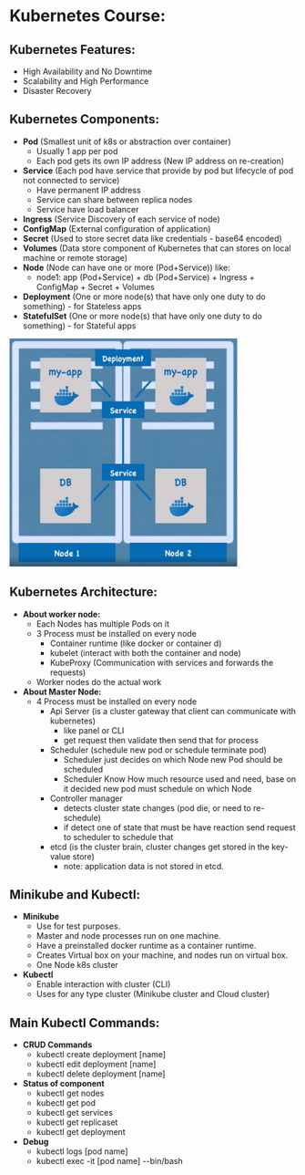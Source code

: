 # Kubernetes Course:

## Kubernetes Features:
  - High Availability and No Downtime
  - Scalability and High Performance
  - Disaster Recovery

## Kubernetes Components: 
  - **Pod** (Smallest unit of k8s or abstraction over container)
      - Usually 1 app per pod
      - Each pod gets its own IP address (New IP address on re-creation)
  - **Service** (Each pod have service that provide by pod but lifecycle of pod not connected to service)
      - Have permanent IP address
      - Service can share between replica nodes
      - Service have load balancer
  - **Ingress** (Service Discovery of each service of node)
  - **ConfigMap** (External configuration of application)
  - **Secret** (Used to store secret data like credentials - base64 encoded)
  - **Volumes** (Data store component of Kubernetes that can stores on local machine or remote storage)
  - **Node** (Node can have one or more (Pod+Service)) like: 
      - node1: 
            app (Pod+Service) + db (Pod+Service) + Ingress + ConfigMap + Secret + Volumes
  - **Deployment** (One or more node(s) that have only one duty to do something) - for Stateless apps
  - **StatefulSet** (One or more node(s) that have only one duty to do something) - for Stateful apps

  <img alt="Components.png" height="400" src="Resources/Components.png" width="400"/>

## Kubernetes Architecture:
  - **About worker node:**
    - Each Nodes has multiple Pods on it
    - 3 Process must be installed on every node
      - Container runtime (like docker or container d)
      - kubelet (interact with both the container and node)
      - KubeProxy (Communication with services and forwards the requests)
    - Worker nodes do the actual work
  - **About Master Node:**
    - 4 Process must be installed on every node
      - Api Server (is a cluster gateway that client can communicate with kubernetes)
        - like panel or CLI
        - get request then validate then send that for process
      - Scheduler (schedule new pod or schedule terminate pod)
        - Scheduler just decides on which Node new Pod should be scheduled
        - Scheduler Know How much resource used and need, base on it decided new pod must schedule on which Node
      - Controller manager
        - detects cluster state changes (pod die, or need to re-schedule)
        - if detect one of state that must be have reaction send request to scheduler to schedule that
      - etcd (is the cluster brain, cluster changes get stored in the key-value store)
        - note: application data is not stored in etcd.
## Minikube and Kubectl:
  - **Minikube**
    - Use for test purposes.
    - Master and node processes run on one machine.
    - Have a preinstalled docker runtime as a container runtime.
    - Creates Virtual box on your machine, and nodes run on virtual box.
    - One Node k8s cluster
  - **Kubectl**
    - Enable interaction with cluster (CLI)
    - Uses for any type cluster (Minikube cluster and Cloud cluster)
## Main Kubectl Commands:
  - **CRUD Commands**
    - kubectl create deployment [name]
    - kubectl edit deployment [name]
    - kubectl delete deployment [name]
  - **Status of component**
    - kubectl get nodes
    - kubectl get pod
    - kubectl get services
    - kubectl get replicaset
    - kubectl get deployment
  - **Debug**
    - kubectl logs [pod name]
    - kubectl exec -it [pod name] --bin/bash